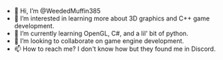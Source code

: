 - 👋 Hi, I’m @WeededMuffin385
- 👀 I’m interested in learning more about 3D graphics and C++ game development.
- 🌱 I’m currently learning OpenGL, C#, and a lil' bit of python.
- 💞️ I’m looking to collaborate on game engine development.
- 📫 How to reach me? I don't know how but they found me in Discord.

<!---
WeededMuffin385/WeededMuffin385 is a ✨ special ✨ repository because its `README.md` (this file) appears on your GitHub profile.
You can click the Preview link to take a look at your changes.
--->
